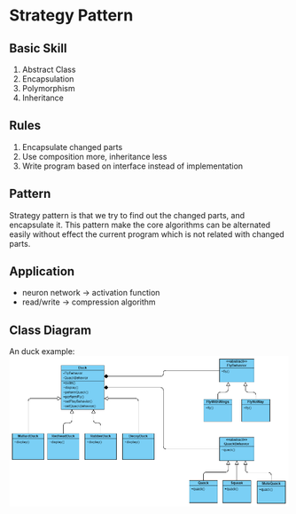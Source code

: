 

# Strategy Pattern

## Basic Skill
1. Abstract Class
2. Encapsulation
3. Polymorphism
4. Inheritance

## Rules
1. Encapsulate changed parts
2. Use composition more, inheritance less
3. Write program based on interface instead of implementation

## Pattern
Strategy pattern is that we try to find out the changed parts, and encapsulate it. This pattern make the core algorithms can be alternated easily without effect the current program which is not related with changed parts.

## Application
* neuron network -> activation function
* read/write -> compression algorithm

## Class Diagram
An duck example:
![Duck example diagram](strategy_pattern.png)
